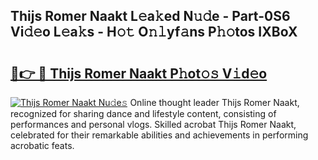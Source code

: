 ## Thijs Romer Naakt L𝚎a𝚔ed N𝚞𝚍e - Part-0S6 Vi𝚍𝚎o L𝚎a𝚔s - H𝚘𝚝 O𝚗𝚕yf𝚊ns P𝚑𝚘tos IXBoX

# <h2><a href="http://kf48ke.oniu.top/?m=Thijs+Romer+Naakt">🔗👉 🔴 Thijs Romer Naakt P𝚑ot𝚘𝚜 V𝚒d𝚎o</a></h2>

[![Thijs Romer Naakt Nu𝚍e𝚜](https://i.imgur.com/0qMVB7G.gif)](http://kf48ke.oniu.top/?m=Thijs+Romer+Naakt)
Online thought leader Thijs Romer Naakt, recognized for sharing dance and lifestyle content, consisting of performances and personal vlogs. Skilled acrobat Thijs Romer Naakt, celebrated for their remarkable abilities and achievements in performing acrobatic feats.  
